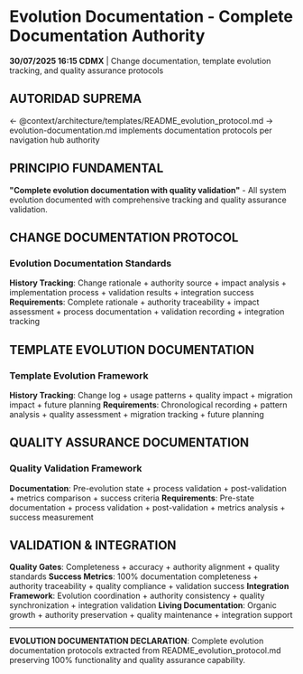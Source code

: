 # Evolution Documentation - Complete Documentation Authority

**30/07/2025 16:15 CDMX** | Change documentation, template evolution tracking, and quality assurance protocols

## AUTORIDAD SUPREMA
← @context/architecture/templates/README_evolution_protocol.md → evolution-documentation.md implements documentation protocols per navigation hub authority

## PRINCIPIO FUNDAMENTAL
**"Complete evolution documentation with quality validation"** - All system evolution documented with comprehensive tracking and quality assurance validation.

## CHANGE DOCUMENTATION PROTOCOL

### **Evolution Documentation Standards**
**History Tracking**: Change rationale + authority source + impact analysis + implementation process + validation results + integration success
**Requirements**: Complete rationale + authority traceability + impact assessment + process documentation + validation recording + integration tracking

## TEMPLATE EVOLUTION DOCUMENTATION

### **Template Evolution Framework**
**History Tracking**: Change log + usage patterns + quality impact + migration impact + future planning
**Requirements**: Chronological recording + pattern analysis + quality assessment + migration tracking + future planning

## QUALITY ASSURANCE DOCUMENTATION

### **Quality Validation Framework**
**Documentation**: Pre-evolution state + process validation + post-validation + metrics comparison + success criteria
**Requirements**: Pre-state documentation + process validation + post-validation + metrics analysis + success measurement

## VALIDATION & INTEGRATION

**Quality Gates**: Completeness + accuracy + authority alignment + quality standards
**Success Metrics**: 100% documentation completeness + authority traceability + quality compliance + validation success
**Integration Framework**: Evolution coordination + authority consistency + quality synchronization + integration validation
**Living Documentation**: Organic growth + authority preservation + quality maintenance + integration support

---

**EVOLUTION DOCUMENTATION DECLARATION**: Complete evolution documentation protocols extracted from README_evolution_protocol.md preserving 100% functionality and quality assurance capability.